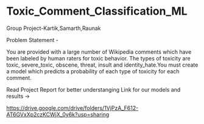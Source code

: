 # Toxic_Comment_Classification_ML
Group Project-Kartik,Samarth,Raunak

Problem Statement -

You are provided with a large number of Wikipedia
comments which have been labeled by human raters for toxic behavior.
The types of toxicity are toxic, severe_toxic, obscene, threat,
insult and identity_hate.You must create a model which predicts a
probability of each type of toxicity for each comment.

Read Project Report for better understanging
Link for our models and results →

https://drive.google.com/drive/folders/1VjPzA_F612-AT6GVxXp2czKCWjX_0y6k?usp=sharing
